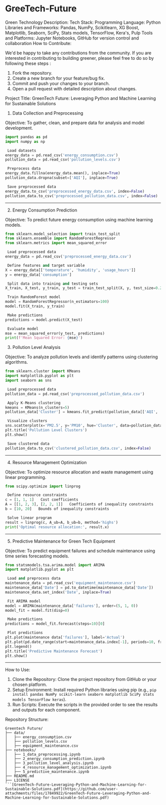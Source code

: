 # GreeTech-Future
Green Technology
Description:
Tech Stack:
Programming Language: Python
Libraries and Frameworks: Pandas, NumPy, Scikitlearn, XG Boost, Matplotlib, Seaborn, SciPy, Stats models, TensorFlow, Kera's, Pulp
Tools and Platforms: Jupyter Notebooks, GitHub for version control and collaboration
How to Contribute:

We'd be happy to take any contributions from the community. If you are interested in contributing to building greener, please feel free to do so by following these steps :
1. Fork the repository.
2. Create a new branch for your feature/bug fix.
3. Commit and push your changes to your branch.
4. Open a pull request with detailed description about changes.

 Project Title: GreenTech Future: Leveraging Python and Machine Learning for Sustainable Solutions



 1. Data Collection and Preprocessing

Objective: To gather, clean, and prepare data for analysis and model development.

```python
import pandas as pd
import numpy as np

 Load datasets
energy_data = pd.read_csv('energy_consumption.csv')
pollution_data = pd.read_csv('pollution_levels.csv')

 Preprocess data
energy_data.fillna(energy_data.mean(), inplace=True)
pollution_data.dropna(subset=['AQI'], inplace=True)

 Save preprocessed data
energy_data.to_csv('preprocessed_energy_data.csv', index=False)
pollution_data.to_csv('preprocessed_pollution_data.csv', index=False)
```

---

 2. Energy Consumption Prediction

Objective: To predict future energy consumption using machine learning models.

```python
from sklearn.model_selection import train_test_split
from sklearn.ensemble import RandomForestRegressor
from sklearn.metrics import mean_squared_error

 Load preprocessed data
energy_data = pd.read_csv('preprocessed_energy_data.csv')

 Define features and target variable
X = energy_data[['temperature', 'humidity', 'usage_hours']]
y = energy_data['consumption']

 Split data into training and testing sets
X_train, X_test, y_train, y_test = train_test_split(X, y, test_size=0.2, random_state=42)

 Train RandomForest model
model = RandomForestRegressor(n_estimators=100)
model.fit(X_train, y_train)

 Make predictions
predictions = model.predict(X_test)

 Evaluate model
mse = mean_squared_error(y_test, predictions)
print(f'Mean Squared Error: {mse}')
```



 3. Pollution Level Analysis

Objective: To analyze pollution levels and identify patterns using clustering algorithms.

```python
from sklearn.cluster import KMeans
import matplotlib.pyplot as plt
import seaborn as sns

 Load preprocessed data
pollution_data = pd.read_csv('preprocessed_pollution_data.csv')

 Apply K-Means clustering
kmeans = KMeans(n_clusters=5)
pollution_data['Cluster'] = kmeans.fit_predict(pollution_data[['AQI', 'PM2.5', 'PM10']])

 Visualize clusters
sns.scatterplot(x='PM2.5', y='PM10', hue='Cluster', data=pollution_data, palette='viridis')
plt.title('Pollution Level Clusters')
plt.show()

 Save clustered data
pollution_data.to_csv('clustered_pollution_data.csv', index=False)
```

---

 4. Resource Management Optimization

Objective: To optimize resource allocation and waste management using linear programming.

```python
from scipy.optimize import linprog

 Define resource constraints
c = [1, 1, 1]   Cost coefficients
A = [[1, 2, 3], [2, 2, 1]]   Coefficients of inequality constraints
b = [10, 20]   Bounds of inequality constraints

 Solve linear program
result = linprog(c, A_ub=A, b_ub=b, method='highs')
print('Optimal resource allocation:', result.x)
```

---

 5. Predictive Maintenance for Green Tech Equipment

Objective: To predict equipment failures and schedule maintenance using time series forecasting models.

```python
from statsmodels.tsa.arima.model import ARIMA
import matplotlib.pyplot as plt

 Load and preprocess data
maintenance_data = pd.read_csv('equipment_maintenance.csv')
maintenance_data['Date'] = pd.to_datetime(maintenance_data['Date'])
maintenance_data.set_index('Date', inplace=True)

 Fit ARIMA model
model = ARIMA(maintenance_data['failures'], order=(5, 1, 0))
model_fit = model.fit(disp=0)

 Make predictions
predictions = model_fit.forecast(steps=10)[0]

 Plot predictions
plt.plot(maintenance data['failures'], label='Actual')
plt.plot(pd.date_range(start=maintenance_data.index[-1], periods=10, freq='D'), predictions, label='Forecast')
plt.legend()
plt.title('Predictive Maintenance Forecast')
plt.show()
```

---

 How to Use:
1. Clone the Repository: Clone the project repository from GitHub or your chosen platform.
2. Setup Environment: Install required Python libraries using pip (e.g., `pip install pandas NumPy scikit-learn seaborn matplotlib SciPy stats models TensorFlow keras`).
3. Run Scripts: Execute the scripts in the provided order to see the results and outputs for each component.

 Repository Structure:
```
Greentech Future/
├── data/
│   ├── energy_consumption.csv
│   ├── pollution_levels.csv
│   ├── equipment_maintenance.csv
├── notebooks/
│   ├── 1_data_preprocessing.ipynb
│   ├── 2_energy_consumption_prediction.ipynb
│   ├── 3_pollution_level_analysis.ipynb
│   ├── 4_resource_management_optimization.ipynb
│   ├── 5_predictive_maintenance.ipynb
├── README.md
├── LICENSE
```[GreenTech-Future-Leveraging-Python-and-Machine-Learning-for-Sustainable-Solutions.pdf](https://github.com/user-attachments/files/17849922/GreenTech-Future-Leveraging-Python-and-Machine-Learning-for-Sustainable-Solutions.pdf)






